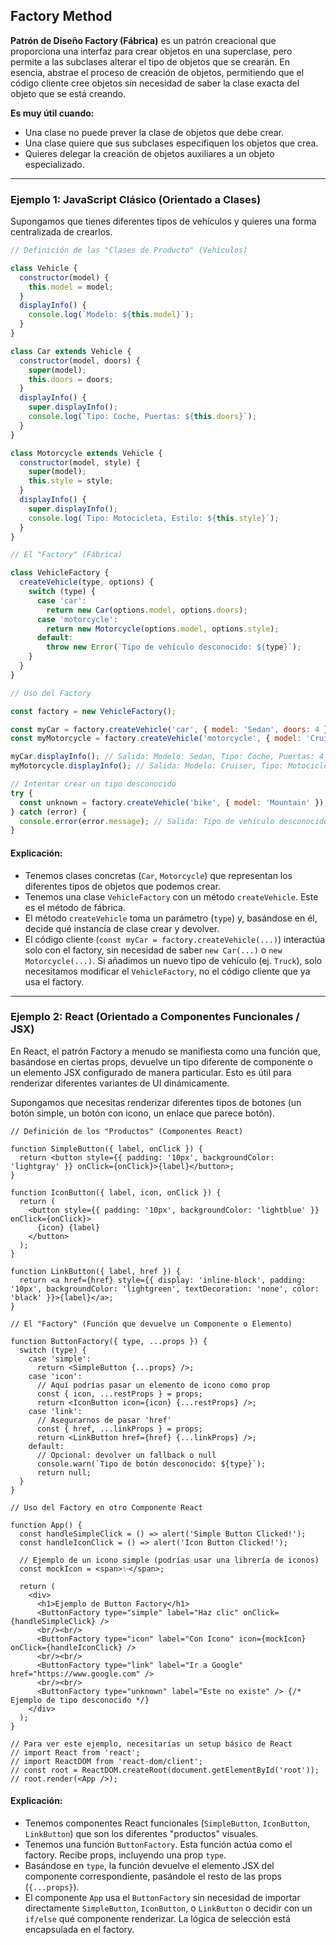 ## Factory Method

**Patrón de Diseño Factory (Fábrica)** es un patrón creacional que proporciona una interfaz para crear objetos en una superclase, pero permite a las subclases alterar el tipo de objetos que se crearán. En esencia, abstrae el proceso de creación de objetos, permitiendo que el código cliente cree objetos sin necesidad de saber la clase exacta del objeto que se está creando. 

**Es muy útil cuando:**

- Una clase no puede prever la clase de objetos que debe crear.
- Una clase quiere que sus subclases especifiquen los objetos que crea.
- Quieres delegar la creación de objetos auxiliares a un objeto especializado.  

----

### **Ejemplo 1: JavaScript Clásico (Orientado a Clases)**

Supongamos que tienes diferentes tipos de vehículos y quieres una forma centralizada de crearlos.

```Javascript
// Definición de las "Clases de Producto" (Vehículos)

class Vehicle {
  constructor(model) {
    this.model = model;
  }
  displayInfo() {
    console.log(`Modelo: ${this.model}`);
  }
}

class Car extends Vehicle {
  constructor(model, doors) {
    super(model);
    this.doors = doors;
  }
  displayInfo() {
    super.displayInfo();
    console.log(`Tipo: Coche, Puertas: ${this.doors}`);
  }
}

class Motorcycle extends Vehicle {
  constructor(model, style) {
    super(model);
    this.style = style;
  }
  displayInfo() {
    super.displayInfo();
    console.log(`Tipo: Motocicleta, Estilo: ${this.style}`);
  }
}

// El "Factory" (Fábrica)

class VehicleFactory {
  createVehicle(type, options) {
    switch (type) {
      case 'car':
        return new Car(options.model, options.doors);
      case 'motorcycle':
        return new Motorcycle(options.model, options.style);
      default:
        throw new Error(`Tipo de vehículo desconocido: ${type}`);
    }
  }
}

// Uso del Factory

const factory = new VehicleFactory();

const myCar = factory.createVehicle('car', { model: 'Sedan', doors: 4 });
const myMotorcycle = factory.createVehicle('motorcycle', { model: 'Cruiser', style: 'Chopper' });

myCar.displayInfo(); // Salida: Modelo: Sedan, Tipo: Coche, Puertas: 4
myMotorcycle.displayInfo(); // Salida: Modelo: Cruiser, Tipo: Motocicleta, Estilo: Chopper

// Intentar crear un tipo desconocido
try {
  const unknown = factory.createVehicle('bike', { model: 'Mountain' });
} catch (error) {
  console.error(error.message); // Salida: Tipo de vehículo desconocido: bike
}
```
#### **Explicación:**

- Tenemos clases concretas (`Car`, `Motorcycle`) que representan los diferentes tipos de objetos que podemos crear.
- Tenemos una clase `VehicleFactory` con un método `createVehicle`. Este es el método de fábrica.
- El método `createVehicle` toma un parámetro (`type`) y, basándose en él, decide qué instancia de clase crear y devolver.
- El código cliente (`const myCar = factory.createVehicle(...)`) interactúa solo con el factory, sin necesidad de saber `new Car(...)` o `new Motorcycle(...)`. Si añadimos un nuevo tipo de vehículo (ej. `Truck`), solo necesitamos modificar el `VehicleFactory`, no el código cliente que ya usa el factory.

----

### Ejemplo 2: React (Orientado a Componentes Funcionales / JSX)

En React, el patrón Factory a menudo se manifiesta como una función que, basándose en ciertas props, devuelve un tipo diferente de componente o un elemento JSX configurado de manera particular. Esto es útil para renderizar diferentes variantes de UI dinámicamente.

Supongamos que necesitas renderizar diferentes tipos de botones (un botón simple, un botón con icono, un enlace que parece botón).

```JSX
// Definición de los "Productos" (Componentes React)

function SimpleButton({ label, onClick }) {
  return <button style={{ padding: '10px', backgroundColor: 'lightgray' }} onClick={onClick}>{label}</button>;
}

function IconButton({ label, icon, onClick }) {
  return (
    <button style={{ padding: '10px', backgroundColor: 'lightblue' }} onClick={onClick}>
      {icon} {label}
    </button>
  );
}

function LinkButton({ label, href }) {
  return <a href={href} style={{ display: 'inline-block', padding: '10px', backgroundColor: 'lightgreen', textDecoration: 'none', color: 'black' }}>{label}</a>;
}

// El "Factory" (Función que devuelve un Componente o Elemento)

function ButtonFactory({ type, ...props }) {
  switch (type) {
    case 'simple':
      return <SimpleButton {...props} />;
    case 'icon':
      // Aquí podrías pasar un elemento de icono como prop
      const { icon, ...restProps } = props;
      return <IconButton icon={icon} {...restProps} />;
    case 'link':
      // Asegurarnos de pasar 'href'
      const { href, ...linkProps } = props;
      return <LinkButton href={href} {...linkProps} />;
    default:
      // Opcional: devolver un fallback o null
      console.warn(`Tipo de botón desconocido: ${type}`);
      return null;
  }
}

// Uso del Factory en otro Componente React

function App() {
  const handleSimpleClick = () => alert('Simple Button Clicked!');
  const handleIconClick = () => alert('Icon Button Clicked!');

  // Ejemplo de un icono simple (podrías usar una librería de iconos)
  const mockIcon = <span>✨</span>;

  return (
    <div>
      <h1>Ejemplo de Button Factory</h1>
      <ButtonFactory type="simple" label="Haz clic" onClick={handleSimpleClick} />
      <br/><br/>
      <ButtonFactory type="icon" label="Con Icono" icon={mockIcon} onClick={handleIconClick} />
      <br/><br/>
      <ButtonFactory type="link" label="Ir a Google" href="https://www.google.com" />
      <br/><br/>
      <ButtonFactory type="unknown" label="Este no existe" /> {/* Ejemplo de tipo desconocido */}
    </div>
  );
}

// Para ver este ejemplo, necesitarías un setup básico de React
// import React from 'react';
// import ReactDOM from 'react-dom/client';
// const root = ReactDOM.createRoot(document.getElementById('root'));
// root.render(<App />);

```
#### **Explicación:**

- Tenemos componentes React funcionales (`SimpleButton`, `IconButton`, `LinkButton`) que son los diferentes "productos" visuales.
- Tenemos una función `ButtonFactory`. Esta función actúa como el factory.
Recibe props, incluyendo una prop `type`.
- Basándose en `type`, la función devuelve el elemento JSX del componente correspondiente, pasándole el resto de las props (`{...props}`).
- El componente `App` usa el `ButtonFactory` sin necesidad de importar directamente `SimpleButton`, `IconButton`, o `LinkButton` o decidir con un `if/else` qué componente renderizar. La lógica de selección está encapsulada en el factory.